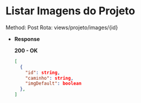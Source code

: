 # Listar Imagens do Projeto

Method: Post
Rota: views/projeto/images/{id}

- **Response**

    **200 - OK**

    ```json
    [
      {
        "id": string,
        "caminho": string,
        "imgDefault": boolean
      },
    ]
    ```